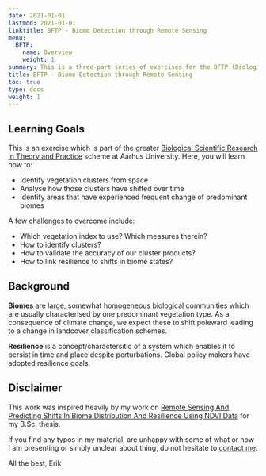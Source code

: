 ```yaml
---
date: 2021-01-01
lastmod: 2021-01-01
linktitle: BFTP - Biome Detection through Remote Sensing
menu:
  BFTP:
    name: Overview
    weight: 1
summary: This is a three-part series of exercises for the BFTP (Biological Scientific Research in Theory and Practice) course at Aarhus University. Within these exercises, I walk you through the basics of remote sensing analyses in R as needed for macroecological purposes.
title: BFTP - Biome Detection through Remote Sensing
toc: true
type: docs
weight: 1
---
```


## Learning Goals
This is an exercise which is part of the greater [Biological Scientific Research in Theory and Practice](https://kursuskatalog.au.dk/en/course/50331/Biological-Scientific-Research-in-Theory-and-Practice) scheme at Aarhus University. Here, you will learn how to:  

- Identify vegetation clusters from space  
- Analyse how those clusters have shifted over time  
- Identify areas that have experienced frequent change of predominant biomes  

A few challenges to overcome include:  

- Which vegetation index to use? Which measures therein?  
- How to identify clusters?  
- How to validate the accuracy of our cluster products?  
- How to link resilience to shifts in biome states?  


## Background
**Biomes** are large, somewhat homogeneous biological communities which are usually characterised by one predominant vegetation type. As a consequence of climate change, we expect these to shift poleward leading to a change in landcover classification schemes.

**Resilience** is a concept/charactersitic of a system which enables it to persist in time and place despite perturbations. Global policy makers have adopted resilience goals.


## Disclaimer
This work was inspired heavily by my work on [Remote Sensing And Predicting Shifts In Biome Distribution And Resilience Using NDVI Data](/publication/b.sc._inferring-vegetation-memory-from-remote/) for my B.Sc. thesis.

If you find any typos in my material, are unhappy with some of what or how I am presenting or simply unclear about thing, do not hesitate to [contact me](/about/#contact).

All the best,
Erik
